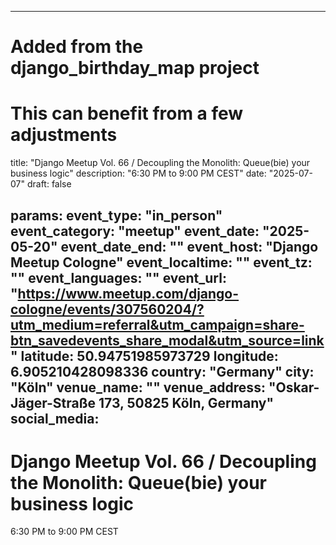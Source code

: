 
---
# Added from the django_birthday_map project
# This can benefit from a few adjustments
title: "Django Meetup Vol. 66 / Decoupling the Monolith: Queue(bie) your business logic"
description: "6:30 PM to 9:00 PM CEST"
date: "2025-07-07"
draft: false

params:
  event_type: "in_person"
  event_category: "meetup"
  event_date: "2025-05-20"
  event_date_end: ""
  event_host: "Django Meetup Cologne"
  event_localtime: ""
  event_tz: ""
  event_languages: ""
  event_url: "https://www.meetup.com/django-cologne/events/307560204/?utm_medium=referral&utm_campaign=share-btn_savedevents_share_modal&utm_source=link"
  latitude: 50.94751985973729
  longitude: 6.905210428098336
  country: "Germany"
  city: "Köln"
  venue_name: ""
  venue_address: "Oskar-Jäger-Straße 173, 50825 Köln, Germany"
  social_media:
---

# Django Meetup Vol. 66 / Decoupling the Monolith: Queue(bie) your business logic

6:30 PM to 9:00 PM CEST
